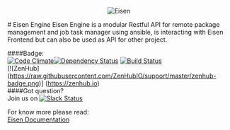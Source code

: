 <p align="center">
  <img src="https://github.com/eisen-dev/eisen_docs/raw/master/images/eisen-readme-header.png" alt="Eisen">
</p>
# Eisen Engine
Eisen Engine is a modular Restful API for remote package management and job task manager 
using ansible, is interacting with Eisen Frontend but can also be used as API for other
 project.  
  
####Badge:  
[![Code Climate](https://codeclimate.com/github/eisen-dev/eisen_engine/badges/gpa.svg)](https://codeclimate.com/github/eisen-dev/eisen_engine)[![Dependency Status](https://www.versioneye.com/user/projects/56a058922c2fab00250001bf/badge.svg?style=flat)](https://www.versioneye.com/user/projects/56a058922c2fab00250001bf) [![Build Status](https://travis-ci.org/eisen-dev/eisen_engine.svg?branch=master)](https://travis-ci.org/eisen-dev/eisen_engine)  
[![ZenHub] (https://raw.githubusercontent.com/ZenHubIO/support/master/zenhub-badge.png)] (https://zenhub.io)   
####Got question?  
Join us on
[![Slack Status](https://eisen.herokuapp.com/badge.svg)](https://eisen.herokuapp.com/)  
  
For know more please read:  
[Eisen Documentation](https://github.com/eisen-dev/eisen_docs)  
